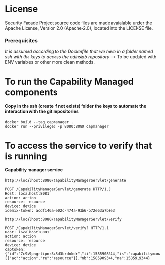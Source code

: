 # License

Security Facade Project source code files are made avaialable under the Apache License, Version 2.0 (Apache-2.0), located into the LICENSE file.


### Prerequisites
*It is assumed according to the Dockerfile that we have in a folder named ssh with the keys to access the odinslab repository* --> To be updated with ENV variables or other more clean methods.

# To run the Capability Managed components

#### Copy in the ssh (create if not exists) folder the keys to automate the interaction with the git repositories

```
docker build --tag capmanager .
docker run --privileged -p 8080:8080 capmanager
```

# To access the service to verify that is running

#### Capability manager service
```
http://localhost:8080/CapabilityManagerServlet/generate
```
```
POST /CapabilityManagerServlet/generate HTTP/1.1
Host: localhost:8081
action: action
resource: resource
device: device
idemix-token: acdf146a-e02c-474a-93b6-b72e63a7b8e3
```


```
http://localhost:8080/CapabilityManagerServlet/verify
```
```
POST /CapabilityManagerServlet/verify? HTTP/1.1
Host: localhost:8081
action: action
resource: resource
device: device
captoken: {"id":"7c9k9pngrtipnr3v8d3brdnkdr","ii":1585908344,"is":"capabilitymanager@odins.es","su":"testuser","de":"device","si":"MEUCIB7ku5/1yGG8gJ1HDzMlooWQP3p7FFJ2syC6Bc2GqCcwAiEAkootOpfp7P7E4HhCdkoT/NSpCAeQjJxOyBvhC4tWilA=","ar":[{"ac":"action","re":"resource"}],"nb":1585909344,"na":1585919344}
```
